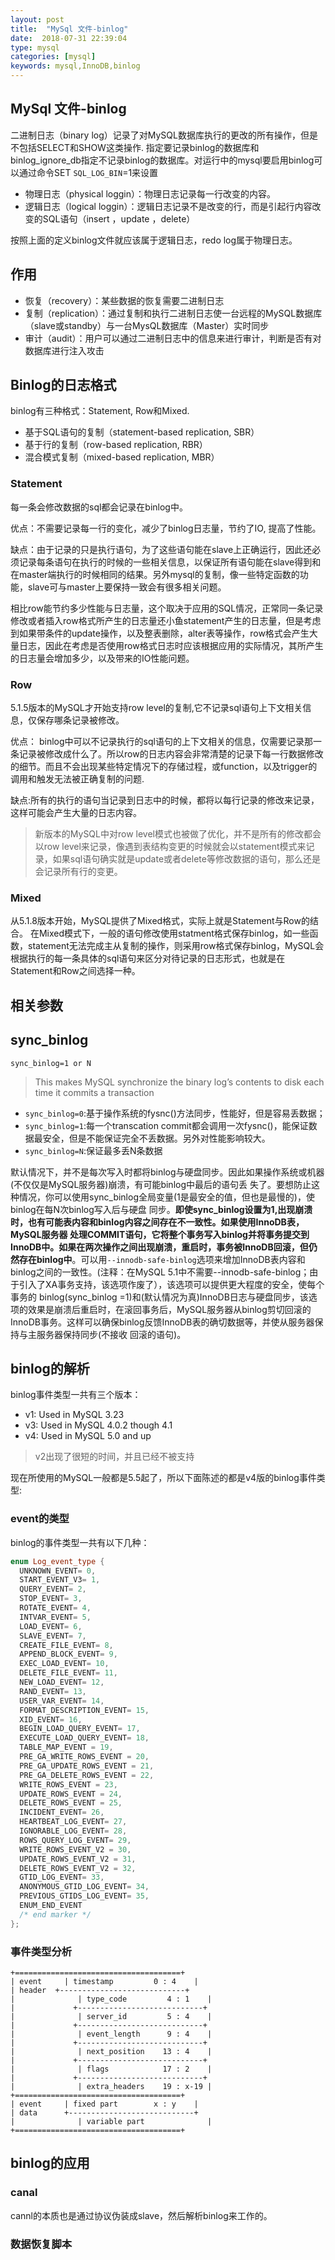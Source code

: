 ```yaml
---
layout: post
title:  "MySql 文件-binlog"
date:  2018-07-31 22:39:04
type: mysql
categories: [mysql]
keywords: mysql,InnoDB,binlog
---
```

## MySql 文件-binlog
二进制日志（binary log）记录了对MySQL数据库执行的更改的所有操作，但是不包括SELECT和SHOW这类操作.
指定要记录binlog的数据库和binlog_ignore_db指定不记录binlog的数据库。对运行中的mysql要启用binlog可以通过命令SET `SQL_LOG_BIN`=1来设置

- 物理日志（physical loggin）：物理日志记录每一行改变的内容。
- 逻辑日志（logical loggin）：逻辑日志记录不是改变的行，而是引起行内容改变的SQL语句（insert ，update ，delete）

按照上面的定义binlog文件就应该属于逻辑日志，redo log属于物理日志。

## 作用

- 恢复（recovery）：某些数据的恢复需要二进制日志
- 复制（replication）：通过复制和执行二进制日志使一台远程的MySQL数据库（slave或standby）与一台MysQL数据库（Master）实时同步
- 审计（audit）：用户可以通过二进制日志中的信息来进行审计，判断是否有对数据库进行注入攻击

## Binlog的日志格式
binlog有三种格式：Statement, Row和Mixed.

- 基于SQL语句的复制（statement-based replication, SBR）
- 基于行的复制（row-based replication, RBR）
- 混合模式复制（mixed-based replication, MBR）
### Statement

每一条会修改数据的sql都会记录在binlog中。

优点：不需要记录每一行的变化，减少了binlog日志量，节约了IO, 提高了性能。

缺点：由于记录的只是执行语句，为了这些语句能在slave上正确运行，因此还必须记录每条语句在执行的时候的一些相关信息，以保证所有语句能在slave得到和在master端执行的时候相同的结果。另外mysql的复制，像一些特定函数的功能，slave可与master上要保持一致会有很多相关问题。

相比row能节约多少性能与日志量，这个取决于应用的SQL情况，正常同一条记录修改或者插入row格式所产生的日志量还小鱼statement产生的日志量，但是考虑到如果带条件的update操作，以及整表删除，alter表等操作，row格式会产生大量日志，因此在考虑是否使用row格式日志时应该根据应用的实际情况，其所产生的日志量会增加多少，以及带来的IO性能问题。

### Row

5.1.5版本的MySQL才开始支持row level的复制,它不记录sql语句上下文相关信息，仅保存哪条记录被修改。

优点： binlog中可以不记录执行的sql语句的上下文相关的信息，仅需要记录那一条记录被修改成什么了。所以row的日志内容会非常清楚的记录下每一行数据修改的细节。而且不会出现某些特定情况下的存储过程，或function，以及trigger的调用和触发无法被正确复制的问题.

缺点:所有的执行的语句当记录到日志中的时候，都将以每行记录的修改来记录，这样可能会产生大量的日志内容。

>新版本的MySQL中对row level模式也被做了优化，并不是所有的修改都会以row level来记录，像遇到表结构变更的时候就会以statement模式来记录，如果sql语句确实就是update或者delete等修改数据的语句，那么还是会记录所有行的变更。

### Mixed

从5.1.8版本开始，MySQL提供了Mixed格式，实际上就是Statement与Row的结合。 
在Mixed模式下，一般的语句修改使用statment格式保存binlog，如一些函数，statement无法完成主从复制的操作，则采用row格式保存binlog，MySQL会根据执行的每一条具体的sql语句来区分对待记录的日志形式，也就是在Statement和Row之间选择一种。

## 相关参数

## sync_binlog

`sync_binlog=1 or N`

>This makes MySQL synchronize the binary log’s contents to disk each time it commits a transaction 

- `sync_binlog=0`:基于操作系统的fysnc()方法同步，性能好，但是容易丢数据；
- `sync_binlog=1`:每一个transcation commit都会调用一次fysnc()，能保证数据最安全，但是不能保证完全不丢数据。另外对性能影响较大。
- `sync_binlog=N`:保证最多丢N条数据     

 默认情况下，并不是每次写入时都将binlog与硬盘同步。因此如果操作系统或机器(不仅仅是MySQL服务器)崩溃，有可能binlog中最后的语句丢 失了。要想防止这种情况，你可以使用sync_binlog全局变量(1是最安全的值，但也是最慢的)，使binlog在每N次binlog写入后与硬盘 同步。**即使sync_binlog设置为1,出现崩溃时，也有可能表内容和binlog内容之间存在不一致性。如果使用InnoDB表，MySQL服务器 处理COMMIT语句，它将整个事务写入binlog并将事务提交到InnoDB中。如果在两次操作之间出现崩溃，重启时，事务被InnoDB回滚，但仍 然存在binlog中**。可以用`--innodb-safe-binlog`选项来增加InnoDB表内容和binlog之间的一致性。(注释：在MySQL 5.1中不需要--innodb-safe-binlog；由于引入了XA事务支持，该选项作废了），该选项可以提供更大程度的安全，使每个事务的 binlog(sync_binlog =1)和(默认情况为真)InnoDB日志与硬盘同步，该选项的效果是崩溃后重启时，在滚回事务后，MySQL服务器从binlog剪切回滚的 InnoDB事务。这样可以确保binlog反馈InnoDB表的确切数据等，并使从服务器保持与主服务器保持同步(不接收 回滚的语句)。
 
 ## binlog的解析
 binlog事件类型一共有三个版本：
- v1: Used in MySQL 3.23
- v3: Used in MySQL 4.0.2 though 4.1
- v4: Used in MySQL 5.0 and up
>v2出现了很短的时间，并且已经不被支持

现在所使用的MySQL一般都是5.5起了，所以下面陈述的都是v4版的binlog事件类型:

### event的类型
binlog的事件类型一共有以下几种：

```cpp
enum Log_event_type { 
  UNKNOWN_EVENT= 0, 
  START_EVENT_V3= 1, 
  QUERY_EVENT= 2, 
  STOP_EVENT= 3, 
  ROTATE_EVENT= 4, 
  INTVAR_EVENT= 5, 
  LOAD_EVENT= 6, 
  SLAVE_EVENT= 7, 
  CREATE_FILE_EVENT= 8, 
  APPEND_BLOCK_EVENT= 9, 
  EXEC_LOAD_EVENT= 10, 
  DELETE_FILE_EVENT= 11, 
  NEW_LOAD_EVENT= 12, 
  RAND_EVENT= 13, 
  USER_VAR_EVENT= 14, 
  FORMAT_DESCRIPTION_EVENT= 15, 
  XID_EVENT= 16, 
  BEGIN_LOAD_QUERY_EVENT= 17, 
  EXECUTE_LOAD_QUERY_EVENT= 18, 
  TABLE_MAP_EVENT = 19, 
  PRE_GA_WRITE_ROWS_EVENT = 20, 
  PRE_GA_UPDATE_ROWS_EVENT = 21, 
  PRE_GA_DELETE_ROWS_EVENT = 22, 
  WRITE_ROWS_EVENT = 23, 
  UPDATE_ROWS_EVENT = 24, 
  DELETE_ROWS_EVENT = 25, 
  INCIDENT_EVENT= 26, 
  HEARTBEAT_LOG_EVENT= 27, 
  IGNORABLE_LOG_EVENT= 28,
  ROWS_QUERY_LOG_EVENT= 29,
  WRITE_ROWS_EVENT_V2 = 30,
  UPDATE_ROWS_EVENT_V2 = 31,
  DELETE_ROWS_EVENT_V2 = 32,
  GTID_LOG_EVENT= 33,
  ANONYMOUS_GTID_LOG_EVENT= 34,
  PREVIOUS_GTIDS_LOG_EVENT= 35, 
  ENUM_END_EVENT 
  /* end marker */ 
};
```
### 事件类型分析

```
+=====================================+
| event     | timestamp         0 : 4    |
| header  +----------------------------+
|              | type_code         4 : 1    |
|             +----------------------------+
|              | server_id         5 : 4    |
|             +----------------------------+
|              | event_length      9 : 4    |
|             +----------------------------+
|              | next_position    13 : 4    |
|             +----------------------------+
|              | flags            17 : 2    |
|             +----------------------------+
|              | extra_headers    19 : x-19 |
+=====================================+
| event     | fixed part        x : y    |
| data      +----------------------------+
|              | variable part              |
+=====================================+
```

## binlog的应用

### canal
cannl的本质也是通过协议伪装成slave，然后解析binlog来工作的。

### 数据恢复脚本
